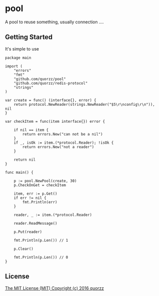# pool
A pool to reuse something, usually connection ....

Getting Started
------
It's simple to use

```
package main

import (
    "errors"
    "fmt"
    "github.com/quorzz/pool"
    "github.com/quorzz/redis-protocol"
    "strings"
)

var create = func() (interface{}, error) {
    return protocol.NewReader(strings.NewReader("$5\r\nconfig\r\n")), nil
}

var checkItem = func(item interface{}) error {

    if nil == item {
        return errors.New("can not be a nil")
    }
    if _, isOk := item.(*protocol.Reader); !isOk {
        return errors.New("not a reader")
    }

    return nil
}

func main() {

    p := pool.NewPool(create, 30)
    p.CheckOnGet = checkItem

    item, err := p.Get()
    if err != nil {
        fmt.Println(err)
    }

    reader, _ := item.(*protocol.Reader)

    reader.ReadMessage()

    p.Put(reader)

    fmt.Println(p.Len()) // 1

    p.Clear()

    fmt.Println(p.Len()) // 0
}

```

License
-------

[The MIT License (MIT) Copyright (c) 2016 quorzz](http://opensource.org/licenses/MIT)